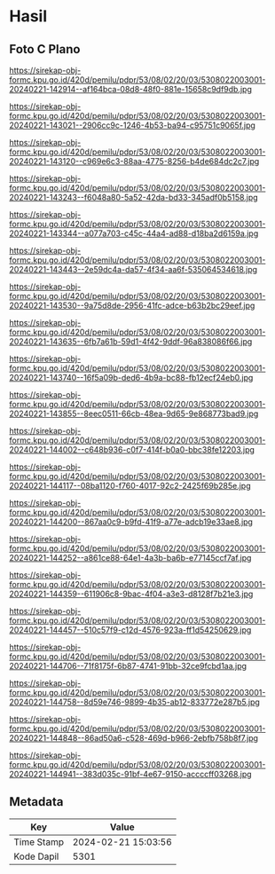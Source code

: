 # Hasil

## Foto C Plano

https://sirekap-obj-formc.kpu.go.id/420d/pemilu/pdpr/53/08/02/20/03/5308022003001-20240221-142914--af164bca-08d8-48f0-881e-15658c9df9db.jpg

https://sirekap-obj-formc.kpu.go.id/420d/pemilu/pdpr/53/08/02/20/03/5308022003001-20240221-143021--2906cc9c-1246-4b53-ba94-c95751c9065f.jpg

https://sirekap-obj-formc.kpu.go.id/420d/pemilu/pdpr/53/08/02/20/03/5308022003001-20240221-143120--c969e6c3-88aa-4775-8256-b4de684dc2c7.jpg

https://sirekap-obj-formc.kpu.go.id/420d/pemilu/pdpr/53/08/02/20/03/5308022003001-20240221-143243--f6048a80-5a52-42da-bd33-345adf0b5158.jpg

https://sirekap-obj-formc.kpu.go.id/420d/pemilu/pdpr/53/08/02/20/03/5308022003001-20240221-143344--a077a703-c45c-44a4-ad88-d18ba2d6159a.jpg

https://sirekap-obj-formc.kpu.go.id/420d/pemilu/pdpr/53/08/02/20/03/5308022003001-20240221-143443--2e59dc4a-da57-4f34-aa6f-535064534618.jpg

https://sirekap-obj-formc.kpu.go.id/420d/pemilu/pdpr/53/08/02/20/03/5308022003001-20240221-143530--9a75d8de-2956-41fc-adce-b63b2bc29eef.jpg

https://sirekap-obj-formc.kpu.go.id/420d/pemilu/pdpr/53/08/02/20/03/5308022003001-20240221-143635--6fb7a61b-59d1-4f42-9ddf-96a838086f66.jpg

https://sirekap-obj-formc.kpu.go.id/420d/pemilu/pdpr/53/08/02/20/03/5308022003001-20240221-143740--16f5a09b-ded6-4b9a-bc88-fb12ecf24eb0.jpg

https://sirekap-obj-formc.kpu.go.id/420d/pemilu/pdpr/53/08/02/20/03/5308022003001-20240221-143855--8eec0511-66cb-48ea-9d65-9e868773bad9.jpg

https://sirekap-obj-formc.kpu.go.id/420d/pemilu/pdpr/53/08/02/20/03/5308022003001-20240221-144002--c648b936-c0f7-414f-b0a0-bbc38fe12203.jpg

https://sirekap-obj-formc.kpu.go.id/420d/pemilu/pdpr/53/08/02/20/03/5308022003001-20240221-144117--08ba1120-f760-4017-92c2-2425f69b285e.jpg

https://sirekap-obj-formc.kpu.go.id/420d/pemilu/pdpr/53/08/02/20/03/5308022003001-20240221-144200--867aa0c9-b9fd-41f9-a77e-adcb19e33ae8.jpg

https://sirekap-obj-formc.kpu.go.id/420d/pemilu/pdpr/53/08/02/20/03/5308022003001-20240221-144252--a861ce88-64e1-4a3b-ba6b-e77145ccf7af.jpg

https://sirekap-obj-formc.kpu.go.id/420d/pemilu/pdpr/53/08/02/20/03/5308022003001-20240221-144359--611906c8-9bac-4f04-a3e3-d8128f7b21e3.jpg

https://sirekap-obj-formc.kpu.go.id/420d/pemilu/pdpr/53/08/02/20/03/5308022003001-20240221-144457--510c57f9-c12d-4576-923a-ff1d54250629.jpg

https://sirekap-obj-formc.kpu.go.id/420d/pemilu/pdpr/53/08/02/20/03/5308022003001-20240221-144706--71f8175f-6b87-4741-91bb-32ce9fcbd1aa.jpg

https://sirekap-obj-formc.kpu.go.id/420d/pemilu/pdpr/53/08/02/20/03/5308022003001-20240221-144758--8d59e746-9899-4b35-ab12-833772e287b5.jpg

https://sirekap-obj-formc.kpu.go.id/420d/pemilu/pdpr/53/08/02/20/03/5308022003001-20240221-144848--86ad50a6-c528-469d-b966-2ebfb758b8f7.jpg

https://sirekap-obj-formc.kpu.go.id/420d/pemilu/pdpr/53/08/02/20/03/5308022003001-20240221-144941--383d035c-91bf-4e67-9150-accccff03268.jpg


## Metadata

| Key        | Value               |
| ---------- | ------------------- |
| Time Stamp | 2024-02-21 15:03:56 |
| Kode Dapil | 5301                |



